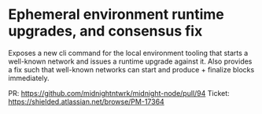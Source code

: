 # Ephemeral environment runtime upgrades, and consensus fix

Exposes a new cli command for the local environment tooling that starts a well-known network and issues a runtime upgrade against it. Also provides a fix such that well-known networks can start and produce + finalize blocks immediately.

PR: https://github.com/midnightntwrk/midnight-node/pull/94
Ticket: https://shielded.atlassian.net/browse/PM-17364
